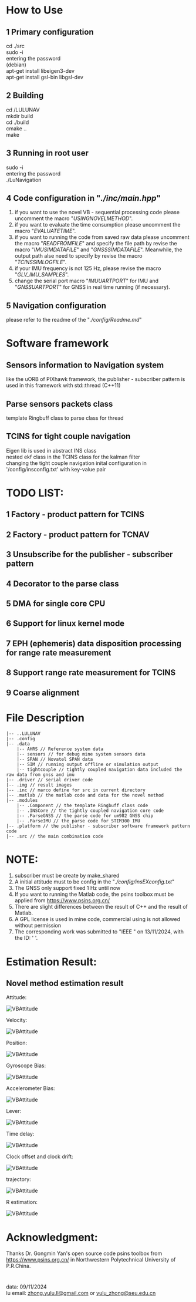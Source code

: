 # How to Use
## 1 Primary configuration
cd ./src \
sudo -i \
entering the password \
(debian) \
apt-get install libeigen3-dev \
apt-get install gsl-bin libgsl-dev 

## 2 Building
cd /LULUNAV \
mkdir build \
cd ./build \
cmake .. \
make

## 3 Running in root user
sudo -i \
entering the password \
./LuNavigation

## 4 Code configuration in "*./inc/main.hpp*"
1. if you want to use the novel VB - sequential processing code please uncomment the macro "*USINGNOVELMETHOD*".
2. if you want to evaluate the time consumption please uncomment the macro "*EVALUATETIME*".
3. if you want to running the code from saved raw data please uncomment the macro "*READFROMFILE*" and specify the file path by revise the macro "*IMUSIMDATAFILE*" and "*GNSSSIMDATAFILE*". Meanwhile, the output path alse need to specify by revise the macro "*TCINSSIMLOGFILE*".
4. if your IMU frequency is not 125 Hz, please revise the macro "*GLV_IMU_SAMPLES*".
5. change the serial port macro "*IMUUARTPORT*" for IMU and "*GNSSUARTPORT*" for GNSS in real time running (if necessary).
   
## 5 Navigation configuration
please refer to the readme of the "*./config/Readme.md*"

# Software framework

## Sensors information to Navigation system
like the uORB of PIXhawk framework, the publisher - subscriber pattern is used in this framework with std::thread (C++11)
## Parse sensors packets class 
template Ringbuff class to parse class for thread
## TCINS for tight couple navigation
Eigen lib is used in abstract INS class \
nested ekf class in the TCINS class for the kalman filter \
changing the tight couple navigation inital configuration in '/config/insconfig.txt' with key-value pair

# TODO LIST:
## 1 Factory - product pattern for TCINS
## 2 Factory - product pattern for TCNAV
## 3 Unsubscribe for the publisher - subscriber pattern
## 4 Decorator to the parse class
## 5 DMA for single core CPU
## 6 Support for linux kernel mode
## 7 EPH (ephemeris) data disposition processing for range rate measurement
## 8 Support range rate measurement for TCINS
## 9 Coarse alignment

# File Description
	|-- ..LULUNAV
	|-- .config
	|-- .data
		|-- AHRS // Reference system data
		|-- sensors // for debug mine system sensors data
		|-- SPAN // Novatel SPAN data
		|-- SIM // running output offline or simulation output
		|-- tightcouple // tightly coupled navigation data included the raw data from gnss and imu
	|-- .driver // serial driver code
	|-- .img // result images
	|-- .inc // marco define for src in current directory
	|-- .matlab // the matlab code and data for the novel method 
	|-- .modules 
		|-- .Component // the template Ringbuff class code
		|-- .INSCore // the tightly coupled navigation core code
		|-- .ParseGNSS // the parse code for um982 GNSS chip
		|-- .ParseIMU // the parse code for STIM300 IMU
	|-- .platform // the publisher - subscriber software framework pattern code
	|-- .src // the main combination code
# NOTE:
1. subscriber must be create by make_shared 
2. A initial attitude must to be config in the "*./config/insEXconfig.txt*" 
3. The GNSS only support fixed 1 Hz until now
4. If you want to running the Matlab code, the psins toolbox must be applied from  https://www.psins.org.cn/
5. There are slight differences between the result of C++ and the result of Matlab.
6. A GPL license is used in mine code, commercial using is not allowed without permission
7. The corresponding work was submitted to "IEEE " on 13/11/2024, with the ID: ' '.

# Estimation Result:
## Novel method estimation result
Attitude:

![VBAttitude](./img/VBAtti.jpg "Attitude")

Velocity:

![VBAttitude](./img/VBVel.jpg "Velocity")

Position:

![VBAttitude](./img/VBPos.jpg "Position")

Gyroscope Bias:

![VBAttitude](./img/VBBiasG.jpg "BiasG")

Accelerometer Bias:

![VBAttitude](./img/VBBiasA.jpg "BiasA")

Lever:

![VBAttitude](./img/VBLever.jpg "Lever")

Time delay:

![VBAttitude](./img/VBTimeDly.jpg "delay")

Clock offset and clock drift:

![VBAttitude](./img/VBClockOffsetAndDrift.jpg "VBClockOffsetAndDrift")

trajectory:

![VBAttitude](./img/VBtrj.jpg "trajectory")

R estimation:

![VBAttitude](./img/VBR.jpg "VBR")

# Acknowledgment:
Thanks Dr. Gongmin Yan's open source code psins toolbox from https://www.psins.org.cn/ in Northwestern Polytechnical University of P.R.China.

#
data: 09/11/2024 \
lu email: zhong.yulu.ll@gmail.com or yulu_zhong@seu.edu.cn
